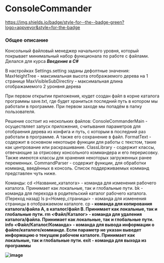 # ConsoleCommander #

https://img.shields.io/badge/style-for--the--badge-green?logo=appveyor&style=for-the-badge

### Общее описание ###
Консольный файловый менеджер начального уровня, который покрывает минимальный набор функционала по работе с файлами. Делался для курса ***Введение в C#***

В настройках Settings.setting заданы дефолтные значения:
MaxHeightTree - максимальная высота отображаемого дерева на 1 странице
MaxVisibleSubDirectiry - максимальная длина отображамемого 2 уронвня дерева

При первом открытии приложения, юудет создан файл в корне каталога программы save.txt, где будет храниться последний путь в котором мы работали в программе. 
При первом заходе мы попадём в папку пользователя.

Решение состоит из нескольких файлов:
ConsoleCommanderMain - осуществляет запуск приложения, считывания параметров для отобраения дерева из конфига и путь, с которым в последний раз работали в программе. А также его сохранение в файл.
FormatText - содержит в основном некотоыре функции для работы с текстом, такие как центрование или раскрашивание.
ClassLibrary - содержит классы, отвечающие за отрисовку консольного коммандера и его перерисовку. Также имеются классы для хранения некоторых загруженных ранее переменных.
CommandParser - содержит функции, для обработки комманд, введённых в консоль. Список поддерживаемых комманд представлен чуть ниже. 

Команды:
cd <Название_каталога> - команда для изменения рабочего каталога. Принимает как локальные, так и глобальные пути.
bk - команда для перехода в родительский каталог рабочего каталога. (Переход назад)
ls p<Номер_страницы> - команда для изменения страницы в отображаемом каталоге.
cp <A> <B> - команда для копирования каталога/файла A, в каталог/файл B. Принимает как локальные, так и глобальные пути.
rm <Файл/Каталог> - команда для удаления каталога/файла. Принимает как локальные, так и глобальные пути.
info <Файл/Каталог/Команда> - команда для вывода информации о файле/каталоге/комманде. Если параметр не указан выведет информацию о текущем рабочем каталоге. Принимает как локальные, так и глобальные пути.
exit - команда для выхода из программы
  

![image](https://user-images.githubusercontent.com/34949894/152061953-782943c6-891e-44f5-83f4-bccace859497.png)
